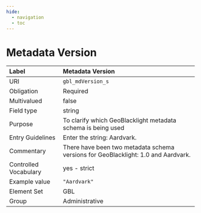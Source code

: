 ```yaml
---
hide:
  - navigation
  - toc
---
```


# Metadata Version

| Label                 | Metadata Version |
|:----------------------|:-----------------|
| URI                   | `gbl_mdVersion_s` |
| Obligation            | Required |
| Multivalued           | false |
| Field type            | string |
| Purpose               | To clarify which GeoBlacklight metadata schema is being used                      |
| Entry Guidelines      | Enter the string: Aardvark. |
| Commentary            | There have been two metadata schema versions for GeoBlacklight: 1.0 and Aardvark. |
| Controlled Vocabulary | yes - strict |
| Example value         | `"Aardvark"` |
| Element Set           | GBL |
| Group                 | Administrative |
